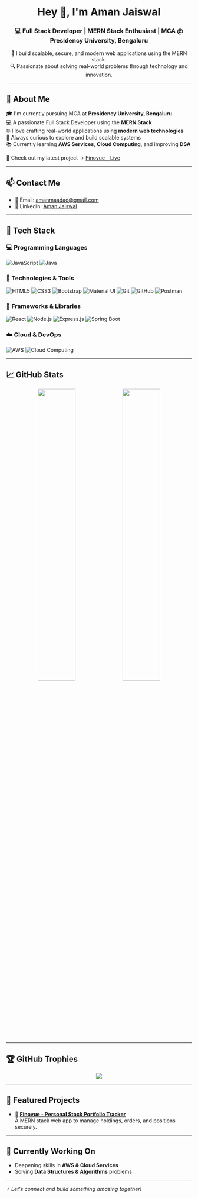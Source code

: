 <h1 align="center">Hey 👋, I'm Aman Jaiswal</h1>
<h3 align="center">💻 Full Stack Developer | MERN Stack Enthusiast | MCA @ Presidency University, Bengaluru</h3>

<p align="center">
  🚀 I build scalable, secure, and modern web applications using the MERN stack.<br/>
  🔍 Passionate about solving real-world problems through technology and innovation.
</p>

---

## 💫 About Me

🎓 I'm currently pursuing MCA at **Presidency University, Bengaluru**  
💻 A passionate Full Stack Developer using the **MERN Stack**  
🌐 I love crafting real-world applications using **modern web technologies**  
🚀 Always curious to explore and build scalable systems  
📚 Currently learning **AWS Services**, **Cloud Computing**, and improving **DSA**

🔗 Check out my latest project → [Finovue - Live](https://finovuee.netlify.app)

---

## 📫 Contact Me

- 📧 Email: [amanmaadad@gmail.com](mailto:amanmaadad@gmail.com)
- 💼 LinkedIn: [Aman Jaiswal](https://www.linkedin.com/in/aman-jaiswal-504ab3258)

---

## 🧠 Tech Stack

### 💻 Programming Languages
![JavaScript](https://img.shields.io/badge/-JavaScript-F7DF1E?logo=javascript&logoColor=black)
![Java](https://img.shields.io/badge/-Java-007396?logo=java&logoColor=white)

### 🧩 Technologies & Tools
![HTML5](https://img.shields.io/badge/-HTML5-E34F26?logo=html5&logoColor=white)
![CSS3](https://img.shields.io/badge/-CSS3-1572B6?logo=css3&logoColor=white)
![Bootstrap](https://img.shields.io/badge/-Bootstrap-7952B3?logo=bootstrap&logoColor=white)
![Material UI](https://img.shields.io/badge/-Material%20UI-0081CB?logo=mui&logoColor=white)
![Git](https://img.shields.io/badge/-Git-F05032?logo=git&logoColor=white)
![GitHub](https://img.shields.io/badge/-GitHub-181717?logo=github&logoColor=white)
![Postman](https://img.shields.io/badge/-Postman-FF6C37?logo=postman&logoColor=white)

### 🧱 Frameworks & Libraries
![React](https://img.shields.io/badge/-React-20232A?logo=react&logoColor=61DAFB)
![Node.js](https://img.shields.io/badge/-Node.js-339933?logo=node.js&logoColor=white)
![Express.js](https://img.shields.io/badge/-Express.js-000000?logo=express&logoColor=white)
![Spring Boot](https://img.shields.io/badge/-Spring%20Boot-6DB33F?logo=springboot&logoColor=white)

### ☁️ Cloud & DevOps
![AWS](https://img.shields.io/badge/-AWS-232F3E?logo=amazonaws&logoColor=white)
![Cloud Computing](https://img.shields.io/badge/-Cloud%20Computing-1E90FF?style=flat&logo=icloud&logoColor=white)

---

## 📈 GitHub Stats

<p align="center">
  <img src="https://github-readme-stats.vercel.app/api?username=im-amanjai&show_icons=true&theme=github_dark" width="45%" />
  <img src="https://github-readme-stats.vercel.app/api/top-langs/?username=im-amanjai&layout=compact&theme=github_dark" width="45%" />
</p>

---

## 🏆 GitHub Trophies

<p align="center">
  <img src="https://github-profile-trophy.vercel.app/?username=im-amanjai&theme=gruvbox&row=1&column=7" />
</p>

---

## 📌 Featured Projects

- 🔹 **[Finovue - Personal Stock Portfolio Tracker](https://finovuee.netlify.app)**  
  A MERN stack web app to manage holdings, orders, and positions securely.

---

## 🚀 Currently Working On

- Deepening skills in **AWS & Cloud Services**
- Solving **Data Structures & Algorithms** problems

---

_⭐ Let's connect and build something amazing together!_
